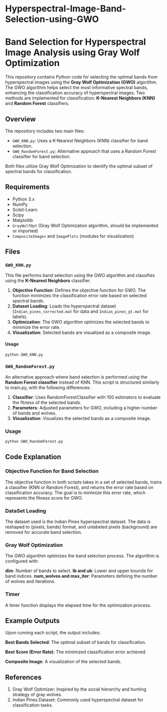 # Hyperspectral-Image-Band-Selection-using-GWO

# Band Selection for Hyperspectral Image Analysis using Gray Wolf Optimization

This repository contains Python code for selecting the optimal bands from hyperspectral images using the **Gray Wolf Optimization (GWO)** algorithm. The GWO algorithm helps select the most informative spectral bands, enhancing the classification accuracy of hyperspectral images. Two methods are implemented for classification: **K-Nearest Neighbors (KNN)** and **Random Forest** classifiers.

## Overview

The repository includes two main files:
- `GWO_KNN.py`: Uses a K-Nearest Neighbors (KNN) classifier for band selection.
- `GWO_RandomForest.py`: Alternative approach that uses a Random Forest classifier for band selection.

Both files utilize Gray Wolf Optimization to identify the optimal subset of spectral bands for classification.

## Requirements

- Python 3.x
- NumPy
- Scikit-Learn
- Scipy
- Matplotlib
- `GrayWolfOpt` (Gray Wolf Optimization algorithm, should be implemented or imported)
- `CompositeImages` and `ImagePlots` (modules for visualization)

## Files

### `GWO_KNN.py`

This file performs band selection using the GWO algorithm and classifies using the **K-Nearest Neighbors** classifier.

1. **Objective Function**: Defines the objective function for GWO. The function minimizes the classification error rate based on selected spectral bands.
2. **Dataset Loading**: Loads the hyperspectral dataset (`Indian_pines_corrected.mat` for data and `Indian_pines_gt.mat` for labels).
3. **Optimization**: The GWO algorithm optimizes the selected bands to minimize the error rate.
4. **Visualization**: Selected bands are visualized as a composite image.

#### Usage
```python
python GWO_KNN.py

```

### `GWO_RandomForest.py`

An alternative approach where band selection is performed using the **Random Forest classifier** instead of KNN. This script is structured similarly to main.py, with the following differences:

1. **Classifier**: Uses RandomForestClassifier with 100 estimators to evaluate the fitness of the selected bands.
2. **Parameters**: Adjusted parameters for GWO, including a higher number of bands and wolves.
3. **Visualization**: Visualizes the selected bands as a composite image.

### Usage

```python
python GWO_RandomForest.py
```

## Code Explanation 

### Objective Function for Band Selection

The objective function in both scripts takes in a set of selected bands, trains a classifier (KNN or Random Forest), and returns the error rate based on classification accuracy. The goal is to minimize this error rate, which represents the fitness score for GWO.

### DataSet Loading 

The dataset used is the Indian Pines hyperspectral dataset. The data is reshaped to (pixels, bands) format, and unlabeled pixels (background) are removed for accurate band selection.


### Gray Wolf Optimization 

The GWO algorithm optimizes the band selection process. The algorithm is configured with:

**dim**: Number of bands to select.
**lb and ub**: Lower and upper bounds for band indices.
**num_wolves and max_iter**: Parameters defining the number of wolves and iterations.

### Timer

A timer function displays the elapsed time for the optimization process.


## Example Outputs

Upon running each script, the output includes:

**Best Bands Selected**: The optimal subset of bands for classification.

**Best Score (Error Rate)**: The minimized classification error achieved.

**Composite Image**: A visualization of the selected bands.

## References 

1. Gray Wolf Optimizer: Inspired by the social hierarchy and hunting strategy of gray wolves.
2. Indian Pines Dataset: Commonly used hyperspectral dataset for classification tasks.






